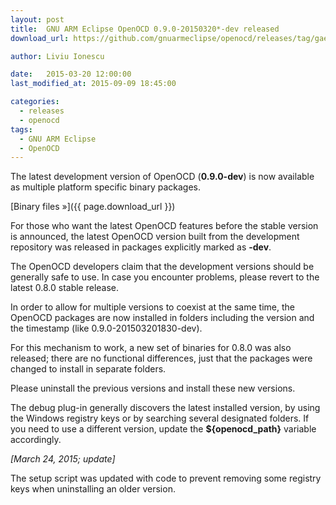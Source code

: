 ```yaml
---
layout: post
title:  GNU ARM Eclipse OpenOCD 0.9.0-20150320*-dev released
download_url: https://github.com/gnuarmeclipse/openocd/releases/tag/gae-0.9.0-20150320

author: Liviu Ionescu

date:   2015-03-20 12:00:00
last_modified_at: 2015-09-09 18:45:00

categories:
  - releases
  - openocd
tags:
  - GNU ARM Eclipse
  - OpenOCD
---
```


The latest development version of OpenOCD (**0.9.0-dev**) is now available as multiple platform specific binary packages.

[Binary files »]({{ page.download_url }})

For those who want the latest OpenOCD features before the stable version is announced, the latest OpenOCD version built from the development repository was released in packages explicitly marked as **-dev**.

The OpenOCD developers claim that the development versions should be generally safe to use. In case you encounter problems, please revert to the latest 0.8.0 stable release.

In order to allow for multiple versions to coexist at the same time, the OpenOCD packages are now installed in folders including the version and the timestamp (like 0.9.0-201503201830-dev).

For this mechanism to work, a new set of binaries for 0.8.0 was also released; there are no functional differences, just that the packages were changed to install in separate folders.

Please uninstall the previous versions and install these new versions.

The debug plug-in generally discovers the latest installed version, by using the Windows registry keys or by searching several designated folders. If you need to use a different version, update the **${openocd_path}** variable accordingly.

_[March 24, 2015; update]_

The setup script was updated with code to prevent removing some registry keys when uninstalling an older version.